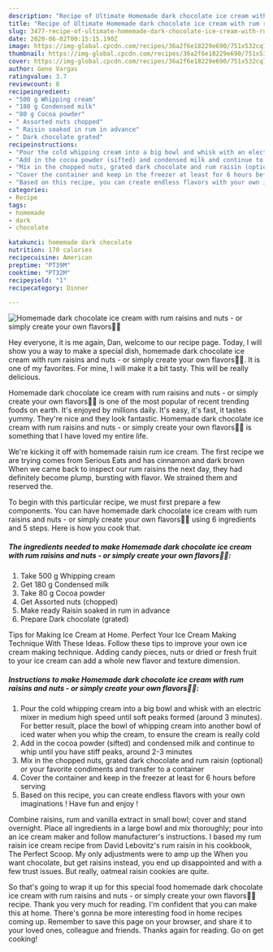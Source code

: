 ```yaml
---
description: "Recipe of Ultimate Homemade dark chocolate ice cream with rum raisins and nuts - or simply create your own flavors🍦😋"
title: "Recipe of Ultimate Homemade dark chocolate ice cream with rum raisins and nuts - or simply create your own flavors🍦😋"
slug: 3477-recipe-of-ultimate-homemade-dark-chocolate-ice-cream-with-rum-raisins-and-nuts-or-simply-create-your-own-flavors
date: 2020-06-02T00:15:15.190Z
image: https://img-global.cpcdn.com/recipes/36a2f6e18229e690/751x532cq70/homemade-dark-chocolate-ice-cream-with-rum-raisins-and-nuts-or-simply-create-your-own-flavors🍦😋-recipe-main-photo.jpg
thumbnail: https://img-global.cpcdn.com/recipes/36a2f6e18229e690/751x532cq70/homemade-dark-chocolate-ice-cream-with-rum-raisins-and-nuts-or-simply-create-your-own-flavors🍦😋-recipe-main-photo.jpg
cover: https://img-global.cpcdn.com/recipes/36a2f6e18229e690/751x532cq70/homemade-dark-chocolate-ice-cream-with-rum-raisins-and-nuts-or-simply-create-your-own-flavors🍦😋-recipe-main-photo.jpg
author: Gene Vargas
ratingvalue: 3.7
reviewcount: 8
recipeingredient:
- "500 g Whipping cream"
- "180 g Condensed milk"
- "80 g Cocoa powder"
- " Assorted nuts chopped"
- " Raisin soaked in rum in advance"
- " Dark chocolate grated"
recipeinstructions:
- "Pour the cold whipping cream into a big bowl and whisk with an electric mixer in medium high speed until soft peaks formed (around 3 minutes). For better result, place the bowl of whipping cream into another bowl of iced water when you whip the cream, to ensure the cream is really cold"
- "Add in the cocoa powder (sifted) and condensed milk and continue to whip until you have stiff peaks, around 2-3 minutes"
- "Mix in the chopped nuts, grated dark chocolate and rum raisin (optional) or your favorite condiments and transfer to a container"
- "Cover the container and keep in the freezer at least for 6 hours before serving"
- "Based on this recipe, you can create endless flavors with your own imaginations ! Have fun and enjoy !"
categories:
- Recipe
tags:
- homemade
- dark
- chocolate

katakunci: homemade dark chocolate 
nutrition: 170 calories
recipecuisine: American
preptime: "PT39M"
cooktime: "PT32M"
recipeyield: "1"
recipecategory: Dinner

---
```



![Homemade dark chocolate ice cream with rum raisins and nuts - or simply create your own flavors🍦😋](https://img-global.cpcdn.com/recipes/36a2f6e18229e690/751x532cq70/homemade-dark-chocolate-ice-cream-with-rum-raisins-and-nuts-or-simply-create-your-own-flavors🍦😋-recipe-main-photo.jpg)

Hey everyone, it is me again, Dan, welcome to our recipe page. Today, I will show you a way to make a special dish, homemade dark chocolate ice cream with rum raisins and nuts - or simply create your own flavors🍦😋. It is one of my favorites. For mine, I will make it a bit tasty. This will be really delicious.

Homemade dark chocolate ice cream with rum raisins and nuts - or simply create your own flavors🍦😋 is one of the most popular of recent trending foods on earth. It's enjoyed by millions daily. It's easy, it's fast, it tastes yummy. They're nice and they look fantastic. Homemade dark chocolate ice cream with rum raisins and nuts - or simply create your own flavors🍦😋 is something that I have loved my entire life.

We&#39;re kicking it off with homemade raisin rum ice cream. The first recipe we are trying comes from Serious Eats and has cinnamon and dark brown When we came back to inspect our rum raisins the next day, they had definitely become plump, bursting with flavor. We strained them and reserved the.


To begin with this particular recipe, we must first prepare a few components. You can have homemade dark chocolate ice cream with rum raisins and nuts - or simply create your own flavors🍦😋 using 6 ingredients and 5 steps. Here is how you cook that.

<!--inarticleads1-->

##### The ingredients needed to make Homemade dark chocolate ice cream with rum raisins and nuts - or simply create your own flavors🍦😋:

1. Take 500 g Whipping cream
1. Get 180 g Condensed milk
1. Take 80 g Cocoa powder
1. Get  Assorted nuts (chopped)
1. Make ready  Raisin soaked in rum in advance
1. Prepare  Dark chocolate (grated)


Tips for Making Ice Cream at Home. Perfect Your Ice Cream Making Technique With These Ideas. Follow these tips to improve your own ice cream making technique. Adding candy pieces, nuts or dried or fresh fruit to your ice cream can add a whole new flavor and texture dimension. 

<!--inarticleads2-->

##### Instructions to make Homemade dark chocolate ice cream with rum raisins and nuts - or simply create your own flavors🍦😋:

1. Pour the cold whipping cream into a big bowl and whisk with an electric mixer in medium high speed until soft peaks formed (around 3 minutes). For better result, place the bowl of whipping cream into another bowl of iced water when you whip the cream, to ensure the cream is really cold
1. Add in the cocoa powder (sifted) and condensed milk and continue to whip until you have stiff peaks, around 2-3 minutes
1. Mix in the chopped nuts, grated dark chocolate and rum raisin (optional) or your favorite condiments and transfer to a container
1. Cover the container and keep in the freezer at least for 6 hours before serving
1. Based on this recipe, you can create endless flavors with your own imaginations ! Have fun and enjoy !


Combine raisins, rum and vanilla extract in small bowl; cover and stand overnight. Place all ingredients in a large bowl and mix thoroughly; pour into an ice cream maker and follow manufacturer&#39;s instructions. I based my rum raisin ice cream recipe from David Lebovitz&#39;s rum raisin in his cookbook, The Perfect Scoop. My only adjustments were to amp up the When you want chocolate, but get raisins instead, you end up disappointed and with a few trust issues. But really, oatmeal raisin cookies are quite. 

So that's going to wrap it up for this special food homemade dark chocolate ice cream with rum raisins and nuts - or simply create your own flavors🍦😋 recipe. Thank you very much for reading. I'm confident that you can make this at home. There's gonna be more interesting food in home recipes coming up. Remember to save this page on your browser, and share it to your loved ones, colleague and friends. Thanks again for reading. Go on get cooking!
